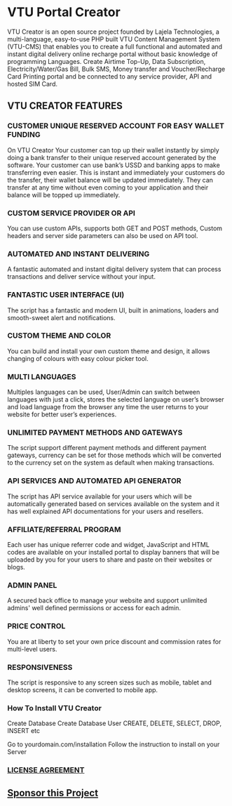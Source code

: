 # VTU Portal Creator
VTU Creator is an open source project founded by Lajela Technologies, a multi-language, easy-to-use PHP built VTU Content Management System (VTU-CMS) that enables you to create a full functional and automated and instant digital delivery online recharge portal without basic knowledge of programming Languages. Create Airtime Top-Up, Data Subscription, Electricity/Water/Gas Bill, Bulk SMS, Money transfer and Voucher/Recharge Card Printing portal and be connected to any service provider, API and hosted SIM Card.

## VTU CREATOR FEATURES

### CUSTOMER UNIQUE RESERVED ACCOUNT FOR EASY WALLET FUNDING
On VTU Creator Your customer can top up their wallet instantly by simply doing a bank transfer to their unique reserved account generated by the software. Your customer can use bank’s USSD and banking apps to make transferring even easier.
This is instant and immediately your customers do the transfer, their wallet balance will be updated immediately. They can transfer at any time without even coming to your application and their balance will be topped up immediately.

### CUSTOM SERVICE PROVIDER OR API
You can use custom APIs, supports both GET and POST methods, Custom headers and server side parameters can also be used on API tool.

### AUTOMATED AND INSTANT DELIVERING
A fantastic automated and instant digital delivery system that can process transactions and deliver service without your input.

### FANTASTIC USER INTERFACE (UI)
The script has a fantastic and modern UI, built in animations, loaders and smooth-sweet alert and notifications.

### CUSTOM THEME AND COLOR
You can build and install your own custom theme and design, it allows changing of colours with easy colour picker tool.

### MULTI LANGUAGES
Multiples languages can be used, User/Admin can switch between languages with just a click, stores the selected language on user’s browser and load language from the browser any time the user returns to your website for better user’s experiences.

### UNLIMITED PAYMENT METHODS AND GATEWAYS
The script support different payment methods and different payment gateways, currency can be set for those methods which will be converted to the currency set on the system as default when making transactions.

### API SERVICES AND AUTOMATED API GENERATOR
The script has API service available for your users which will be automatically generated based on services available on the system and it has well explained API documentations for your users and resellers.

### AFFILIATE/REFERRAL PROGRAM
Each user has unique referrer code and widget, JavaScript and HTML codes are available on your installed portal to display banners that will be uploaded by you for your users to share and paste on their websites or blogs.

### ADMIN PANEL
A secured back office to manage your website and support unlimited admins' well defined permissions or access for each admin.

### PRICE CONTROL
You are at liberty to set your own price discount and commission rates for multi-level users.

### RESPONSIVENESS
The script is responsive to any screen sizes such as mobile, tablet and desktop screens, it can be converted to mobile app.

### How To Install VTU Creator

Create Database 
Create Database User CREATE,
DELETE, SELECT, DROP, INSERT etc

Go to yourdomain.com/installation
Follow the instruction to install on your Server

### [LICENSE AGREEMENT](https://vtucreator.com/terms.php)

## [Sponsor this Project](https://paystack.com/pay/vtucreator)
